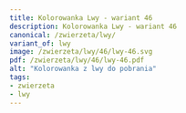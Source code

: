 ```yaml
---
title: Kolorowanka Lwy - wariant 46
description: Kolorowanka Lwy - wariant 46
canonical: /zwierzeta/lwy/
variant_of: lwy
image: /zwierzeta/lwy/46/lwy-46.svg
pdf: /zwierzeta/lwy/46/lwy-46.pdf
alt: "Kolorowanka z lwy do pobrania"
tags:
- zwierzeta
- lwy
---
```

